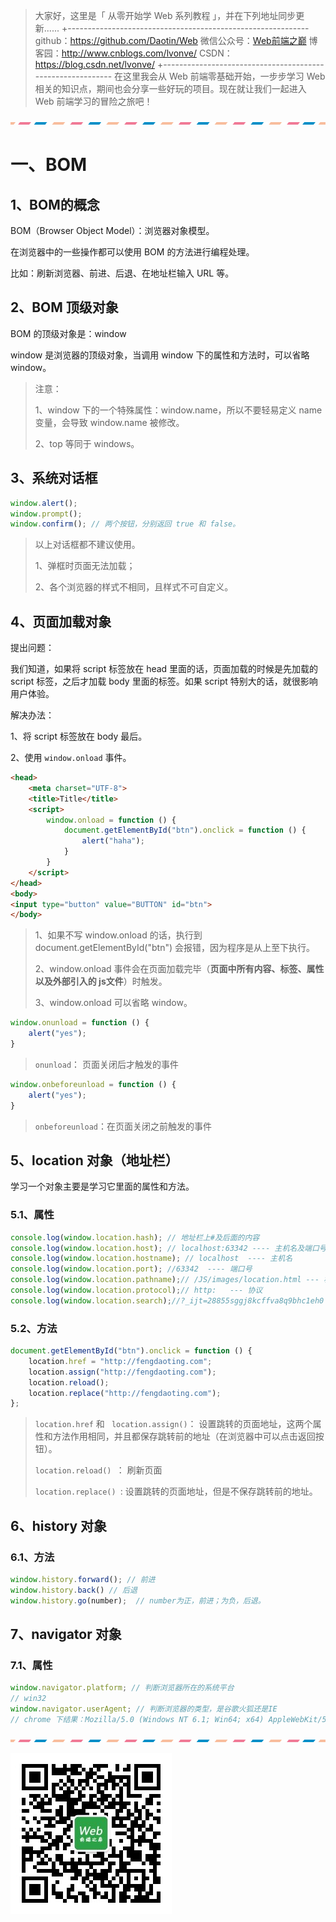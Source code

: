 >大家好，这里是「 从零开始学 Web 系列教程 」，并在下列地址同步更新......
> +------------------------------------------------------------
> github：https://github.com/Daotin/Web
> 微信公众号：[Web前端之巅](https://github.com/Daotin/pic/raw/master/wx.jpg)
> 博客园：http://www.cnblogs.com/lvonve/
> CSDN：https://blog.csdn.net/lvonve/
>  +-----------------------------------------------------------
> 在这里我会从 Web 前端零基础开始，一步步学习 Web 相关的知识点，期间也会分享一些好玩的项目。现在就让我们一起进入 Web 前端学习的冒险之旅吧！

![分割线](https://github.com/Daotin/pic/raw/master/fgx.png)



# 一、BOM

## 1、BOM的概念

BOM（Browser Object Model）：浏览器对象模型。

在浏览器中的一些操作都可以使用 BOM 的方法进行编程处理。

比如：刷新浏览器、前进、后退、在地址栏输入 URL 等。



## 2、BOM 顶级对象

BOM 的顶级对象是：window

window 是浏览器的顶级对象，当调用 window 下的属性和方法时，可以省略 window。

>   注意：
>
>   1、window 下的一个特殊属性：window.name，所以不要轻易定义 name 变量，会导致 window.name 被修改。
>
>   2、top 等同于 windows。



## 3、系统对话框

```javascript
window.alert();
window.prompt();
window.confirm(); // 两个按钮，分别返回 true 和 false。
```

> 以上对话框都不建议使用。
>
> 1、弹框时页面无法加载；
>
> 2、各个浏览器的样式不相同，且样式不可自定义。



## 4、页面加载对象

提出问题：

我们知道，如果将 script 标签放在 head 里面的话，页面加载的时候是先加载的 script 标签，之后才加载 body 里面的标签。如果 script 特别大的话，就很影响用户体验。



解决办法：

1、将 script 标签放在 body 最后。

2、使用 `window.onload` 事件。

```html
<head>
    <meta charset="UTF-8">
    <title>Title</title>
    <script>
        window.onload = function () {
            document.getElementById("btn").onclick = function () {
                alert("haha");
            }
        }
    </script>
</head>
<body>
<input type="button" value="BUTTON" id="btn">
</body>
```

> 1、如果不写  window.onload 的话，执行到 document.getElementById("btn") 会报错，因为程序是从上至下执行。
>
> 2、window.onload 事件会在页面加载完毕（**页面中所有内容、标签、属性以及外部引入的 js文件**）时触发。
>
> 3、window.onload 可以省略 window。

```javascript
window.onunload = function () {
	alert("yes");
}
```

> `onunload`： 页面关闭后才触发的事件

```javascript
window.onbeforeunload = function () {
    alert("yes");
}
```

> `onbeforeunload`：在页面关闭之前触发的事件



## 5、location 对象（地址栏）

学习一个对象主要是学习它里面的属性和方法。

### 5.1、属性

```javascript
console.log(window.location.hash); // 地址栏上#及后面的内容
console.log(window.location.host); // localhost:63342 ---- 主机名及端口号
console.log(window.location.hostname); // localhost  ---- 主机名
console.log(window.location.port); //63342  ---- 端口号
console.log(window.location.pathname);// /JS/images/location.html --- 相对路径
console.log(window.location.protocol);// http:   --- 协议
console.log(window.location.search);//?_ijt=28855sggj8kcffva8q9bhc1eh0  --- 搜索的内容
```

### 5.2、方法

```javascript
document.getElementById("btn").onclick = function () {
    location.href = "http://fengdaoting.com";
    location.assign("http://fengdaoting.com");
    location.reload();
	location.replace("http://fengdaoting.com");
};
```

> `location.href` 和 ` location.assign()`： 设置跳转的页面地址，这两个属性和方法作用相同，并且都保存跳转前的地址（在浏览器中可以点击返回按钮）。
>
> `location.reload() `： 刷新页面
>
> `location.replace() `: 设置跳转的页面地址，但是不保存跳转前的地址。



## 6、history 对象

### 6.1、方法

```js
window.history.forward(); // 前进
window.history.back() // 后退
window.history.go(number);  // number为正，前进；为负，后退。
```



## 7、navigator 对象

### 7.1、属性

```js
window.navigator.platform; // 判断浏览器所在的系统平台
// win32
window.navigator.userAgent; // 判断浏览器的类型，是谷歌火狐还是IE
// chrome 下结果：Mozilla/5.0 (Windows NT 6.1; Win64; x64) AppleWebKit/537.36 (KHTML, like Gecko) Chrome/64.0.3282.186 Safari/537.36
```
![分割线](https://github.com/Daotin/pic/raw/master/fgx.png)

![Web前端之巅](https://github.com/Daotin/pic/raw/master/wx.jpg)